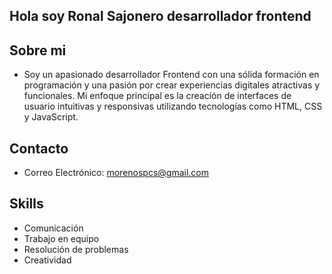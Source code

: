 ## Hola soy Ronal Sajonero desarrollador frontend

## Sobre mi
- Soy un apasionado desarrollador Frontend con una sólida formación en programación y una pasión por crear experiencias digitales atractivas y funcionales. Mi enfoque principal es la creación de interfaces de usuario intuitivas y responsivas utilizando tecnologías como HTML, CSS y JavaScript.

## Contacto
- Correo Electrónico: morenospcs@gmail.com

## Skills
- Comunicación
- Trabajo en equipo
- Resolución de problemas
- Creatividad